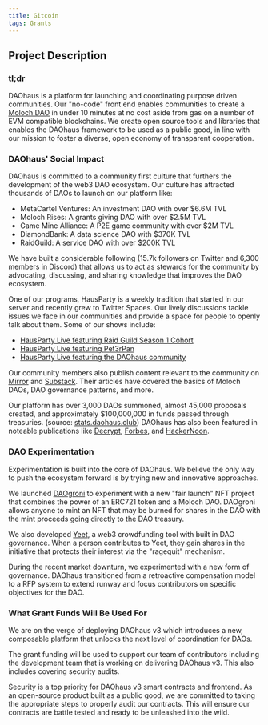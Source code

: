 ```yaml
---
title: Gitcoin
tags: Grants
---
```


## Project Description

### tl;dr
DAOhaus is a platform for launching and coordinating purpose driven communities. Our "no-code" front end enables communities to create a [Moloch DAO](https://molochdao.com/docs/introduction/wtf-is-moloch/) in under 10 minutes at no cost aside from gas on a number of EVM compatible blockchains. We create open source tools and libraries that enables the DAOhaus framework to be used as a public good, in line with our mission to foster a diverse, open economy of transparent cooperation. 



### DAOhaus' Social Impact
DAOhaus is committed to a community first culture that furthers the development of the web3 DAO ecosystem. Our culture has attracted thousands of DAOs to launch on our platform like: 
* MetaCartel Ventures: An investment DAO with over $6.6M TVL 
* Moloch Rises: A grants giving DAO with over $2.5M TVL 
* Game Mine Alliance: A P2E game community with over $2M TVL 
* DiamondBank: A data science DAO with $370K TVL 
* RaidGuild: A service DAO with over $200K TVL 

We have built a considerable following (15.7k followers on Twitter and 6,300 members in Discord) that allows us to act as stewards for the community by advocating, discussing, and sharing knowledge that improves the DAO ecosystem. 

One of our programs, HausParty is a weekly tradition that started in our server and recently grew to Twitter Spaces. Our lively discussions tackle issues we face in our communities and provide a space for people to openly talk about them. Some of our shows include: 
* [HausParty Live featuring Raid Guild Season 1 Cohort](https://www.youtube.com/watch?v=TqbxysgGp9k&feature=youtu.be)
* [HausParty Live featuring Pet3rPan](https://www.youtube.com/watch?v=AigxK-zlTLc)
* [HausParty Live featuring the DAOhaus community](https://www.twitch.tv/videos/1435491600)

Our community members also publish content relevant to the community on [Mirror](https://daohaus.mirror.xyz/) and [Substack](https://daohaus.substack.com/). Their articles have covered the basics of Moloch DAOs, DAO governance patterns, and more. 

Our platform has over 3,000 DAOs summoned, almost 45,000 proposals created, and approximately $100,000,000 in funds passed through treasuries. (source: [stats.daohaus.club](https://stats.daohaus.club/)) DAOhaus has also been featured in noteable publications like [Decrypt](https://decrypt.co/resources/how-to-launch-decentralized-autonomous-organization-dao), [Forbes](https://www.forbes.com/sites/alisonmccauley/2021/11/19/dawn-of-the-dao-what-happens-when-the-crowd-holds-the-power-of-a-corporation/), and [HackerNoon](https://hackernoon.com/everything-you-need-to-know-about-daos-decentralized-autonomous-organizations).


### DAO Experimentation
Experimentation is built into the core of DAOhaus. We believe the only way to push the ecosystem forward is by trying new and innovative approaches.

We launched [DAOgroni](https://daogroni.daohaus.club/) to experiment with a new "fair launch" NFT project that combines the power of an ERC721 token and a Moloch DAO. DAOgroni allows anyone to mint an NFT that may be burned for shares in the DAO with the mint proceeds going directly to the DAO treasury.

We also developed [Yeet](https://yeet.daohaus.club/), a web3 crowdfunding tool with built in DAO governance. When a person contributes to Yeet, they gain shares in the initiative that protects their interest via the "ragequit" mechanism. 

During the recent market downturn, we experimented with a new form of governance. DAOhaus transitioned from a retroactive compensation model to a RFP system to extend runway and focus contributors on specific objectives for the DAO. 


### What Grant Funds Will Be Used For
We are on the verge of deploying DAOhaus v3 which introduces a new, composable platform that unlocks the next level of coordination for DAOs. 

The grant funding will be used to support our team of contributors including the development team that is working on delivering DAOhaus v3. This also includes covering security audits. 

Security is a top priority for DAOhaus v3 smart contracts and frontend. As an open-source product built as a public good, we are committed to taking the appropriate steps to properly audit our contracts. This will ensure our contracts are battle tested and ready to be unleashed into the wild. 
